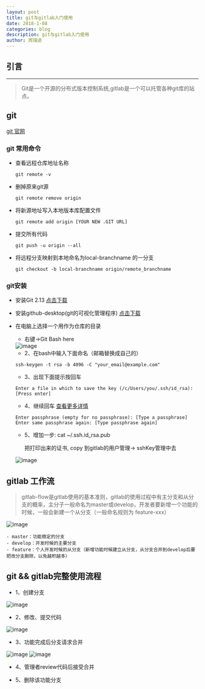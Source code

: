 ```yaml
---
layout: post
title: git与gitlab入门使用
date: 2018-1-08
categories: blog
description: git与gitlab入门使用
author: 周瑞进
---
```


## 引言
------
> Git是一个开源的分布式版本控制系统,gitlab是一个可以托管各种git库的站点。

## git

[git 官网](https://git-scm.com/)

### git 常用命令

- 查看远程仓库地址名称
    ```
    git remote -v

    ```

- 删掉原来git源
    ```
    git remote remove origin

    ```

- 将新源地址写入本地版本库配置文件
    ```
    git remote add origin [YOUR NEW .GIT URL]

    ```

- 提交所有代码
    ```
    git push -u origin --all

    ```

- 将远程分支映射到本地命名为local-branchname  的一分支
    ```
    git checkout -b local-branchname origin/remote_branchname

    ```

### git安装

- 安装Git 2.13 [点击下载](https://pan.baidu.com/s/1pKIzhsZ)
- 安装github-desktop(git的可视化管理程序) [点击下载](https://pan.baidu.com/s/1c1Yu9qC)

- 在电脑上选择一个用作为仓库的目录
    - 右键->Git Bash here

    <img src="/devops/img/gitlab/gitbash.png" alt="image">


    - 2、在bash中输入下面命名（邮箱替换成自己的）
    ```
    ssh-keygen -t rsa -b 4096 -C "your_email@example.com"
    ```
    - 3、出现下面提示按回车
    ```
    Enter a file in which to save the key (/c/Users/you/.ssh/id_rsa):[Press enter]
    ```
    - 4、继续回车 [查看更多详情](https://help.github.com/articles/working-with-ssh-key-passphrases/)
    ```
    Enter passphrase (empty for no passphrase): [Type a passphrase]
    Enter same passphrase again: [Type passphrase again]
    ```
   - 5、增加一步: cat ~/.ssh.id_rsa.pub 

        把打印出来的证书, copy 到gitlab的用户管理-> sshKey管理中去
            
    <img src="/devops/img/gitlab/gitlab-ssh.png" alt="image">


## gitlab 工作流
>gitlab-flow是gitlab使用的基本准则，gitlab的使用过程中有主分支和从分支的概率，主分子一般命名为master或develop，开发者要新增一个功能的时候，一般会新建一个从分支（一般命名规则为 feature-xxx）

<img src="/devops/img/gitlab/gitflow.png" alt="image">

    - master：功能稳定的分支
    - develop：开发时候的主要分支
    - feature：个人开发时候的从分支（新增功能时候建立从分支，从分支合并到develop后要把改分支删除，以免越积越多）

## git && gitlab完整使用流程
- 1、创建分支

<img src="/devops/img/gitlab/gitlab-step1.1.png" alt="image">

- 2、修改、提交代码

<img src="/devops/img/gitlab/gitlab-step2.png" alt="image">

- 3、功能完成后分支请求合并

<img src="/devops/img/gitlab/gitlab-step3.png" alt="image">

<img src="/devops/img/gitlab/gitlab-step3.1.png" alt="image">

- 4、管理者review代码后接受合并

- 5、删除该功能分支




